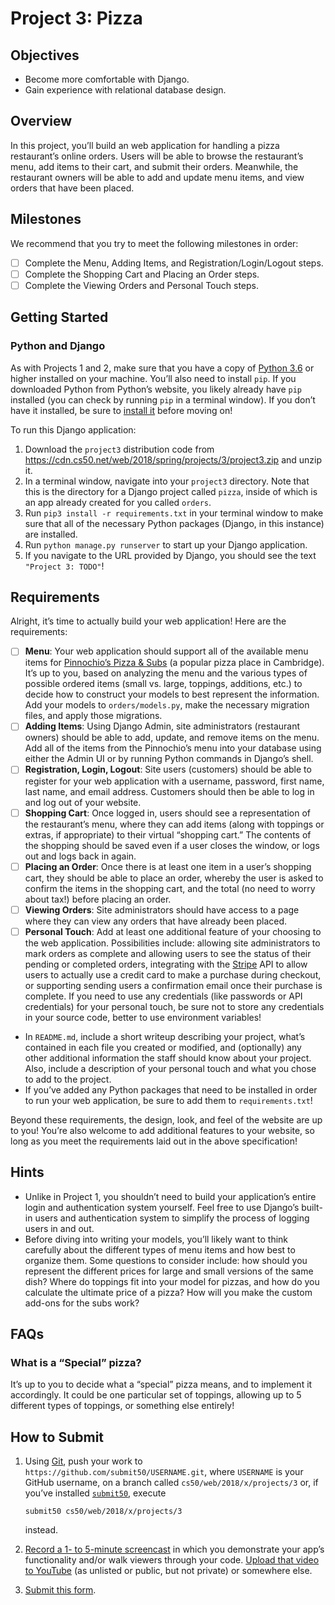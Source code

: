 Project 3: Pizza
================

Objectives
----------

*   Become more comfortable with Django.
*   Gain experience with relational database design.

Overview
--------

In this project, you’ll build an web application for handling a pizza restaurant’s online orders. Users will be able to browse the restaurant’s menu, add items to their cart, and submit their orders. Meanwhile, the restaurant owners will be able to add and update menu items, and view orders that have been placed.

Milestones
----------

We recommend that you try to meet the following milestones in order:

- [ ] Complete the Menu, Adding Items, and Registration/Login/Logout steps.
- [ ] Complete the Shopping Cart and Placing an Order steps.
- [ ] Complete the Viewing Orders and Personal Touch steps.

Getting Started
---------------

### Python and Django

As with Projects 1 and 2, make sure that you have a copy of [Python 3.6](https://www.python.org/downloads/) or higher installed on your machine. You’ll also need to install `pip`. If you downloaded Python from Python’s website, you likely already have `pip` installed (you can check by running `pip` in a terminal window). If you don’t have it installed, be sure to [install it](https://pip.pypa.io/en/stable/installing/) before moving on!

To run this Django application:

1.  Download the `project3` distribution code from https://cdn.cs50.net/web/2018/spring/projects/3/project3.zip and unzip it.
2.  In a terminal window, navigate into your `project3` directory. Note that this is the directory for a Django project called `pizza`, inside of which is an app already created for you called `orders`.
3.  Run `pip3 install -r requirements.txt` in your terminal window to make sure that all of the necessary Python packages (Django, in this instance) are installed.
4.  Run `python manage.py runserver` to start up your Django application.
5.  If you navigate to the URL provided by Django, you should see the text `"Project 3: TODO"`!

Requirements
------------

Alright, it’s time to actually build your web application! Here are the requirements:

- [ ] **Menu**: Your web application should support all of the available menu items for [Pinnochio’s Pizza & Subs](http://www.pinocchiospizza.net/menu.html) (a popular pizza place in Cambridge). It’s up to you, based on analyzing the menu and the various types of possible ordered items (small vs. large, toppings, additions, etc.) to decide how to construct your models to best represent the information. Add your models to `orders/models.py`, make the necessary migration files, and apply those migrations.
- [ ] **Adding Items**: Using Django Admin, site administrators (restaurant owners) should be able to add, update, and remove items on the menu. Add all of the items from the Pinnochio’s menu into your database using either the Admin UI or by running Python commands in Django’s shell.
- [ ] **Registration, Login, Logout**: Site users (customers) should be able to register for your web application with a username, password, first name, last name, and email address. Customers should then be able to log in and log out of your website.
- [ ] **Shopping Cart**: Once logged in, users should see a representation of the restaurant’s menu, where they can add items (along with toppings or extras, if appropriate) to their virtual “shopping cart.” The contents of the shopping should be saved even if a user closes the window, or logs out and logs back in again.
- [ ] **Placing an Order**: Once there is at least one item in a user’s shopping cart, they should be able to place an order, whereby the user is asked to confirm the items in the shopping cart, and the total (no need to worry about tax!) before placing an order.
- [ ] **Viewing Orders**: Site administrators should have access to a page where they can view any orders that have already been placed.
- [ ] **Personal Touch**: Add at least one additional feature of your choosing to the web application. Possibilities include: allowing site administrators to mark orders as complete and allowing users to see the status of their pending or completed orders, integrating with the [Stripe](https://stripe.com/docs) API to allow users to actually use a credit card to make a purchase during checkout, or supporting sending users a confirmation email once their purchase is complete. If you need to use any credentials (like passwords or API credentials) for your personal touch, be sure not to store any credentials in your source code, better to use environment variables!
*   In `README.md`, include a short writeup describing your project, what’s contained in each file you created or modified, and (optionally) any other additional information the staff should know about your project. Also, include a description of your personal touch and what you chose to add to the project.
*   If you’ve added any Python packages that need to be installed in order to run your web application, be sure to add them to `requirements.txt`!

Beyond these requirements, the design, look, and feel of the website are up to you! You’re also welcome to add additional features to your website, so long as you meet the requirements laid out in the above specification!

Hints
-----

*   Unlike in Project 1, you shouldn’t need to build your application’s entire login and authentication system yourself. Feel free to use Django’s built-in users and authentication system to simplify the process of logging users in and out.
*   Before diving into writing your models, you’ll likely want to think carefully about the different types of menu items and how best to organize them. Some questions to consider include: how should you represent the different prices for large and small versions of the same dish? Where do toppings fit into your model for pizzas, and how do you calculate the ultimate price of a pizza? How will you make the custom add-ons for the subs work?

FAQs
----

### What is a “Special” pizza?

It’s up to you to decide what a “special” pizza means, and to implement it accordingly. It could be one particular set of toppings, allowing up to 5 different types of toppings, or something else entirely!

How to Submit
-------------

1.  Using [Git](https://git-scm.com/downloads), push your work to `https://github.com/submit50/USERNAME.git`, where `USERNAME` is your GitHub username, on a branch called `cs50/web/2018/x/projects/3` or, if you’ve installed [`submit50`](https://cs50.readthedocs.io/submit50/), execute

        submit50 cs50/web/2018/x/projects/3


    instead.

2.  [Record a 1- to 5-minute screencast](https://www.howtogeek.com/205742/how-to-record-your-windows-mac-linux-android-or-ios-screen/) in which you demonstrate your app’s functionality and/or walk viewers through your code. [Upload that video to YouTube](https://www.youtube.com/upload) (as unlisted or public, but not private) or somewhere else.
3.  [Submit this form](https://forms.cs50.io/35643afd-5a3b-4482-bcec-ddbc61af297f).
